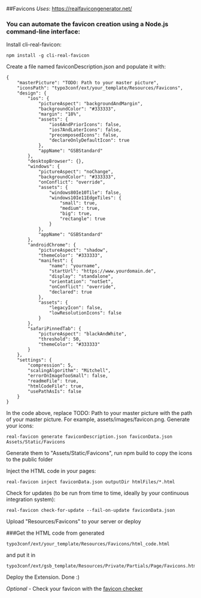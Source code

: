  ##Favicons 
 *Uses*: https://realfavicongenerator.net/
 ### You can automate the favicon creation using a Node.js command-line interface:

Install cli-real-favicon:

    npm install -g cli-real-favicon

Create a file named faviconDescription.json and populate it with:

    {
    	"masterPicture": "TODO: Path to your master picture",
    	"iconsPath": "typo3conf/ext/your_template/Resources/Favicons",
    	"design": {
    		"ios": {
    			"pictureAspect": "backgroundAndMargin",
    			"backgroundColor": "#333333",
    			"margin": "18%",
    			"assets": {
    				"ios6AndPriorIcons": false,
    				"ios7AndLaterIcons": false,
    				"precomposedIcons": false,
    				"declareOnlyDefaultIcon": true
    			},
    			"appName": "GSBStandard"
    		},
    		"desktopBrowser": {},
    		"windows": {
    			"pictureAspect": "noChange",
    			"backgroundColor": "#333333",
    			"onConflict": "override",
    			"assets": {
    				"windows80Ie10Tile": false,
    				"windows10Ie11EdgeTiles": {
    					"small": true,
    					"medium": true,
    					"big": true,
    					"rectangle": true
    				}
    			},
    			"appName": "GSBStandard"
    		},
    		"androidChrome": {
    			"pictureAspect": "shadow",
    			"themeColor": "#333333",
    			"manifest": {
    				"name": "yourname",
    				"startUrl": "https://www.yourdomain.de",
    				"display": "standalone",
    				"orientation": "notSet",
    				"onConflict": "override",
    				"declared": true
    			},
    			"assets": {
    				"legacyIcon": false,
    				"lowResolutionIcons": false
    			}
    		},
    		"safariPinnedTab": {
    			"pictureAspect": "blackAndWhite",
    			"threshold": 50,
    			"themeColor": "#333333"
    		}
    	},
    	"settings": {
    		"compression": 5,
    		"scalingAlgorithm": "Mitchell",
    		"errorOnImageTooSmall": false,
    		"readmeFile": true,
    		"htmlCodeFile": true,
    		"usePathAsIs": false
    	}
    }

In the code above, replace TODO: Path to your master picture with the path of your master picture. For example, assets/images/favicon.png. Generate your icons:

    real-favicon generate faviconDescription.json faviconData.json Assets/Static/Favicons

Generate them to "Assets/Static/Favicons", run npm build to copy the icons to the public folder

Inject the HTML code in your pages:

    real-favicon inject faviconData.json outputDir htmlFiles/*.html

Check for updates (to be run from time to time, ideally by your continuous integration system):

    real-favicon check-for-update --fail-on-update faviconData.json
    
Upload "Resources/Favicons" to your server or deploy

###Get the HTML code from generated 

    typo3conf/ext/your_template/Resources/Favicons/html_code.html
    
and put it in
    
    typo3conf/ext/gsb_template/Resources/Private/Partials/Page/Favicons.html

Deploy the Extension. Done :)

*Optional* - Check your favicon with the [favicon checker](https://realfavicongenerator.net/favicon_checker)